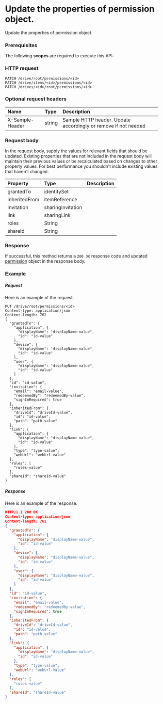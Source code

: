 # Update the properties of permission object.

Update the properties of permission object.
### Prerequisites
The following **scopes** are required to execute this API: 
### HTTP request
<!-- { "blockType": "ignored" } -->
```http
PATCH /drive/root/permissions/<id>
PATCH /drive/items/<id>/permissions/<id>
PATCH /drives/<id>/root/permissions/<id>
```
### Optional request headers
| Name       | Type | Description|
|:-----------|:------|:----------|
| X-Sample-Header  | string  | Sample HTTP header. Update accordingly or remove if not needed|

### Request body
In the request body, supply the values for relevant fields that should be updated. Existing properties that are not included in the request body will maintain their previous values or be recalculated based on changes to other property values. For best performance you shouldn't include existing values that haven't changed.

| Property	   | Type	|Description|
|:---------------|:--------|:----------|
|grantedTo|identitySet||
|inheritedFrom|itemReference||
|invitation|sharingInvitation||
|link|sharingLink||
|roles|String||
|shareId|String||

### Response
If successful, this method returns a `200 OK` response code and updated [permission](../resources/permission.md) object in the response body.
### Example
##### Request
Here is an example of the request.
<!-- {
  "blockType": "request",
  "name": "update_permission"
}-->
```http
PUT /drive/root/permissions/<id>
Content-type: application/json
Content-length: 762
{
  "grantedTo": {
    "application": {
      "displayName": "displayName-value",
      "id": "id-value"
    },
    "device": {
      "displayName": "displayName-value",
      "id": "id-value"
    },
    "user": {
      "displayName": "displayName-value",
      "id": "id-value"
    }
  },
  "id": "id-value",
  "invitation": {
    "email": "email-value",
    "redeemedBy": "redeemedBy-value",
    "signInRequired": true
  },
  "inheritedFrom": {
    "driveId": "driveId-value",
    "id": "id-value",
    "path": "path-value"
  },
  "link": {
    "application": {
      "displayName": "displayName-value",
      "id": "id-value"
    },
    "type": "type-value",
    "webUrl": "webUrl-value"
  },
  "roles": [
    "roles-value"
  ],
  "shareId": "shareId-value"
}
```
##### Response
<!-- {
  "blockType": "response",
  "truncated": false,
  "@odata.type": "permission"
} -->
Here is an example of the response.
```json
HTTP/1.1 200 OK
Content-type: application/json
Content-length: 762
{
  "grantedTo": {
    "application": {
      "displayName": "displayName-value",
      "id": "id-value"
    },
    "device": {
      "displayName": "displayName-value",
      "id": "id-value"
    },
    "user": {
      "displayName": "displayName-value",
      "id": "id-value"
    }
  },
  "id": "id-value",
  "invitation": {
    "email": "email-value",
    "redeemedBy": "redeemedBy-value",
    "signInRequired": true
  },
  "inheritedFrom": {
    "driveId": "driveId-value",
    "id": "id-value",
    "path": "path-value"
  },
  "link": {
    "application": {
      "displayName": "displayName-value",
      "id": "id-value"
    },
    "type": "type-value",
    "webUrl": "webUrl-value"
  },
  "roles": [
    "roles-value"
  ],
  "shareId": "shareId-value"
}
```

<!-- uuid: 35abc8db-d391-42ed-925d-53ace8448c9d
2015-10-16 10:08:00 UTC -->
<!-- {
  "type": "#page.annotation",
  "description": "Update the properties of permission object.",
  "keywords": "",
  "section": "documentation",
  "tocPath": ""
}-->